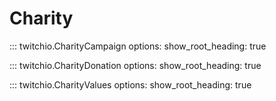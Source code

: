 # Charity

::: twitchio.CharityCampaign
    options:
      show_root_heading: true

::: twitchio.CharityDonation
    options:
      show_root_heading: true

::: twitchio.CharityValues
    options:
      show_root_heading: true
